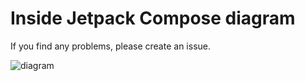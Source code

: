 # Inside Jetpack Compose diagram

If you find any problems, please create an issue.

![diagram](./diagram.png)
